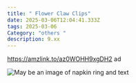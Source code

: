 ```yaml
---
title: " Flower Claw Clips"
date: 2025-03-06T12:04:41.333Z
tags: 2025-03-06
Category: "others "
description: 9.xx
---
```

<!--StartFragment-->

https://amzlink.to/az0WOHH9xgDH2 ad

<!--EndFragment--><!--StartFragment-->

![May be an image of napkin ring and text](https://scontent.fccu31-2.fna.fbcdn.net/v/t39.30808-6/481987921_607184242314601_924128423167611279_n.jpg?stp=dst-jpg_p526x296_tt6&_nc_cat=108&ccb=1-7&_nc_sid=aa7b47&_nc_ohc=t2uVkMuJgk8Q7kNvgFXJfGj&_nc_oc=Adj523rinvGiGFkXgnIq3-MiS9exTfmncN6xTFEiCU7Qs1MmlLWXXnMi-UhdAnilW8g&_nc_zt=23&_nc_ht=scontent.fccu31-2.fna&_nc_gid=AsCqI8gJcr9_sJJkd_ceBtj&oh=00_AYCYTV7J3HyHlWPh5AiFFHlQCbaXeRObsYrL6Ew6lNjjWQ&oe=67CE10D9)

<!--EndFragment-->